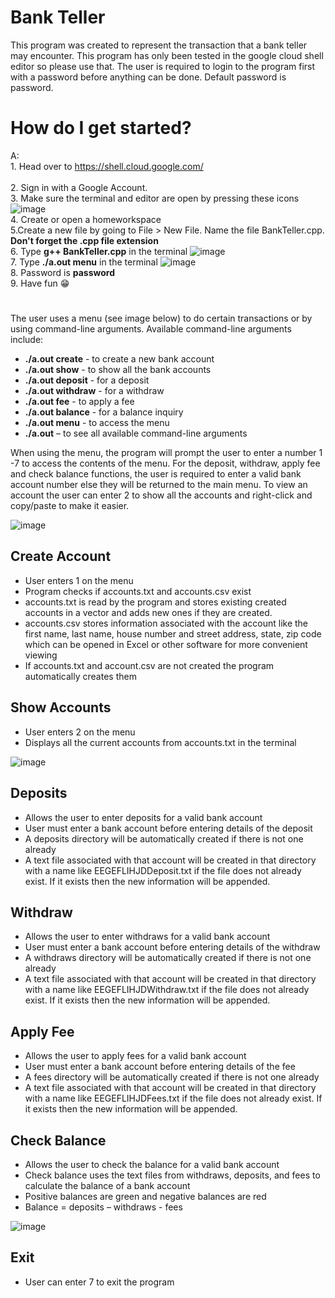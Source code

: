# Bank Teller

This program was created to represent the transaction that a bank teller may encounter. This program has only been tested in the google cloud shell editor so please use that. The user is required to login to the program first with a password before anything can be done. Default password is password.

# How do I get started?<br />
A:<br />    1. Head over to https://shell.cloud.google.com/ <br />   
2. Sign in with a Google Account. <br /> 
3. Make sure the terminal and editor are open by pressing these icons ![image](https://user-images.githubusercontent.com/75858369/194967286-b7b5dd1d-2f2b-4ea3-bf44-78e21b27d167.png)
<br /> 
4. Create or open a homeworkspace <br />
5.Create a new file by going to File > New File. Name the file BankTeller.cpp. **Don't forget the .cpp file extension** <br />
6. Type **g++ BankTeller.cpp** in the terminal ![image](https://user-images.githubusercontent.com/75858369/194967915-855f2535-75e7-4c01-8113-eca8572628e6.png)<br />
7. Type **./a.out menu** in the terminal ![image](https://user-images.githubusercontent.com/75858369/194968109-68752b10-b0d8-4424-a41a-c5f87b0393d6.png)
 <br />
8. Password is **password** <br />
9. Have fun 😁<br />
#

 The user uses a menu (see image below) to do certain transactions or by using command-line arguments. Available command-line arguments include: 
*  **./a.out create** - to create a new bank account
* 	**./a.out show** - to show all the bank accounts
* 	**./a.out deposit** - for a deposit
* 	**./a.out withdraw** - for a withdraw
* 	**./a.out fee** - to apply a fee
* 	**./a.out balance** - for a balance inquiry
* 	**./a.out menu** - to access the menu
* 	**./a.out** – to see all available command-line arguments

When using the menu, the program will prompt the user to enter a number 1 -7 to access the contents of the menu. For the deposit, withdraw, apply fee and check balance functions, the user is required to enter a valid bank account number else they will be returned to the main menu. To view an account the user can enter 2 to show all the accounts and right-click and copy/paste to make it easier. 

![image](https://user-images.githubusercontent.com/75858369/166078505-9e03889a-2e56-42ad-a78a-6aca03e4f77d.png)

## Create Account
*	User enters 1 on the menu
*	Program checks if accounts.txt and accounts.csv exist
*	accounts.txt is read by the program and stores existing created accounts in a vector and adds new ones if they are created.
*	accounts.csv stores information associated with the account like the first name, last name, house number and street address, state, zip code which can be opened in Excel or other software for more convenient viewing
*	If accounts.txt and account.csv are not created the program automatically creates them 

## Show Accounts
* User enters 2 on the menu
* Displays all the current accounts from accounts.txt in the terminal 

![image](https://user-images.githubusercontent.com/75858369/166078663-30635084-abf7-4656-ad17-b777bf603625.png)

## Deposits
*	Allows the user to enter deposits for a valid bank account
*	User must enter a bank account before entering details of the deposit
* A deposits directory will be automatically created if there is not one already
*	A text file associated with that account will be created in that directory with a name like  EEGEFLIHJDDeposit.txt if the file does not already exist. If it exists then the new information will be appended.

## Withdraw
*	Allows the user to enter withdraws for a valid bank account
*	User must enter a bank account before entering details of the withdraw
*	A withdraws directory will be automatically created if there is not one already
*	A text file associated with that account will be created in that directory with a name like  EEGEFLIHJDWithdraw.txt if the file does not already exist. If it exists then the new information will be appended.

## Apply Fee
*	Allows the user to apply fees for a valid bank account
*	User must enter a bank account before entering details of the fee
*	A fees directory will be automatically created if there is not one already
* A text file associated with that account will be created in that directory with a name like  EEGEFLIHJDFees.txt if the file does not already exist. If it exists then the new information will be appended.

## Check Balance
* Allows the user to check the balance for a valid bank account
*	Check balance uses the text files from withdraws, deposits, and fees to calculate the balance of a bank account
*	Positive balances are green and negative balances are red
*	Balance = deposits – withdraws - fees

![image](https://user-images.githubusercontent.com/75858369/166078847-b3514949-95f9-4ace-8359-40fa7179acf4.png)

## Exit
* User can enter 7 to exit the program
